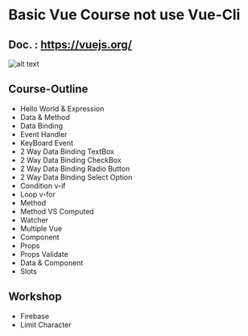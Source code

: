 # Basic Vue Course not use Vue-Cli
## Doc. : https://vuejs.org/
![alt text](http://www.mindphp.com/images/knowledge/122560/vue.jpg)
## Course-Outline
* Hello World & Expression
* Data & Method
* Data Binding
* Event Handler
* KeyBoard Event
* 2 Way Data Binding TextBox
* 2 Way Data Binding CheckBox
* 2 Way Data Binding Radio Button
* 2 Way Data Binding Select Option
* Condition v-if
* Loop v-for
* Method
* Method VS Computed
* Watcher
* Multiple Vue
* Component
* Props
* Props Validate
* Data & Component
* Slots

## Workshop
* Firebase
* Limit Character